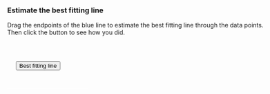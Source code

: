 <style>
  td {padding: 20px;}
  body tbody {border-color: white;}	
  table.one tr td {border: none;}
  h4 {color: #0072B2;}
</style>  

<script src="https://d3js.org/d3.v4.min.js"></script>

<div style="width: 600px">

<h3>Estimate the best fitting line</h3> 
      
<p>Drag the endpoints of the blue line to estimate the best fitting line through the data points. Then click the button to see how you did.</p>  

</div>   

<table class="one"><tr><td>
<button type="button" onclick="bestfit()">Best fitting line</button></td><td><h4 id="bestline">&nbsp;</h4></td>
</tr></table>

<script type="text/javascript">

//Width and height of svg
  var w = 400;
  var h = 400;
  var padding = 30;
			
// axis min / max
  var xmin = -50;
  var xmax = 50;
  var ymin = -50;
  var ymax = 50;
          
          
// colors  
  var backgroundcolor = "#F4F4F4";  

// https://rdrr.io/cran/ggthemes/man/colorblind.html    
  var circlecolor = "#CC79A7";   
  var dragcolor = "#56B4E9";
  var bestlinecolor = "#0072B2";      
        
		
//		Scale functions

  var xScale = d3.scaleLinear()
								 .domain([xmin, xmax])
								 .range([padding, w - padding * 2]);

  var yScale = d3.scaleLinear()
								 .domain([ymin, ymax])
								 .range([h - padding, padding]);
								 		 

//Define X axis
  var xAxis = d3.axisBottom()
							  .scale(xScale)
							  .ticks(5);

//Define Y axis
  var yAxis = d3.axisLeft()
							  .scale(yScale)
							  .ticks(5);
        
//Define line generator
        
  var mylinegen = d3.line()
                    .x(d => xScale(d[0]))
                    .y(d => yScale(d[1]));

//Create SVG element
  var svg = d3.select("div")
						  .append("svg")
			  			.attr("width", w)
			  			.attr("height", h);			
			    				
  svg.append("rect")
     .attr("width", w)
     .attr("height", h)
     .attr("fill", backgroundcolor);    				
			
//Create X axis
  svg.append("g")
     .attr("transform", `translate(0, ${yScale(0)})`)
     .call(xAxis);
			
//Create Y axis
  svg.append("g")
     .attr("transform", `translate(${xScale(0)}, 0)`)
     .call(yAxis);
        
  var m = d3.randomUniform(2)()-1;  
        
  var myrandom = d3.randomNormal(0, 15);   
			
  var n = 100;			
			    				
  var xcoord = d3.range(n).map(d => myrandom());

  var dataset = xcoord.map(d => [d, m*d + (1-m)*myrandom()]);		
        
// starting endpoints of draggable line    
  var endpoints = [[-40, 0], [40, 0]];
        
// add circles
  svg.selectAll("circle")
     .data(dataset)
     .enter()
     .append("circle")
     .classed("points", true)
     .attr("cx", d => xScale(d[0]))
     .attr("cy", d => yScale(d[1]))
     .attr("r", "3")
     .attr("fill", circlecolor);
        
// add draggable line
        
  var dragpath = mylinegen(endpoints);
        
  d3.select("svg")
    .append("path")
    .attr("id", "dragline")
    .attr("d", dragpath)
    .attr("stroke", dragcolor)
    .attr("stroke-width", "3");
        
// add draggable endpoints
        
   d3.select("svg")
      .selectAll("circle.endpoint")
      .data(endpoints)
      .enter()
      .append("circle")
      .attr("class", "endpoint")
      .attr("cx", d => xScale(d[0]))
      .attr("cy", d => yScale(d[1]))
      .attr("r", "4")
      .attr("fill", dragcolor)
      .call(d3.drag()
        .on("drag", dragged));
        
function dragged(d) {
  var new_x = xScale.invert(d3.event.x);
		var new_y = yScale.invert(d3.event.y);
    d3.select(this).data([[new_x, new_y]])
       .attr("cx", d => xScale(d[0]))
       .attr("cy", d => yScale(d[1]));

  var enddata = d3.selectAll("circle.endpoint").data();

  var dragpath = mylinegen(enddata);
  d3.select("path#dragline").attr("d", dragpath); 
};
        
  var bestfit = function() {
        
// get data from circles
  var data = d3.selectAll("circle.points").data();	      
			  
// calculate slope and intercept 
  x = data.map(d => d[0]);
  y = data.map(d => d[1]);	
  Sxx = d3.sum(x.map(d => Math.pow(d-d3.mean(x), 2)));
  Sxy = d3.sum(x.map( (d, i) => (x[i]-d3.mean(x))*(y[i]-d3.mean(y))));
  b1 = Sxy/Sxx;
  b0 = d3.mean(y) - d3.mean(x)*b1;
        
// calculate two points of line for plotting
  var y1 = b0 + b1*xmin;
  var y2 = b0 + b1*xmax;
        
  var mypath = mylinegen([[xmin, y1], [xmax, y2]]);
        
// add best fitting line
  d3.select("svg")
    .append("path")
    .attr("d", mypath)
    .attr("stroke", bestlinecolor)
    .attr("stroke-width", "3");
        
// add equation of the line
  if (b0 > 0) {
    var b = `+ ${b0.toFixed(2)}`
  } else {
    var b = `- ${Math.abs(b0).toFixed(2)}`
  }

  d3.select("#bestline")
    .text(`y = ${b1.toFixed(2)}x ${b}`);
    };

</script>
